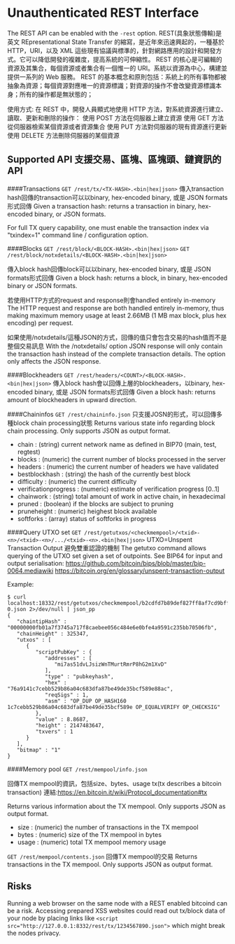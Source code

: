 Unauthenticated REST Interface
==============================

The REST API can be enabled with the `-rest` option.
REST(具象狀態傳輸)是英文 REpresentational State Transfer 的縮寫，是近年來迅速興起的，一種基於 HTTP，URI，以及 XML 這些現有協議與標準的，針對網路應用的設計和開發方式。它可以降低開發的複雜度，提高系統的可伸縮性。 
REST 的核心是可編輯的資源及其集合，每個資源或者集合有一個惟一的 URI。系統以資源為中心，構建並提供一系列的 Web 服務。
REST 的基本概念和原則包括：系統上的所有事物都被抽象為資源；每個資源對應唯一的資源標識；對資源的操作不會改變資源標識本身；所有的操作都是無狀態的；

使用方式:
在 REST 中，開發人員顯式地使用 HTTP 方法，對系統資源進行建立、讀取、更新和刪除的操作： 
使用 POST 方法在伺服器上建立資源 
使用 GET 方法從伺服器檢索某個資源或者資源集合 
使用 PUT 方法對伺服器的現有資源進行更新 
使用 DELETE 方法刪除伺服器的某個資源

Supported API 支援交易、區塊、區塊頭、鏈資訊的API
-------------

####Transactions
`GET /rest/tx/<TX-HASH>.<bin|hex|json>`
傳入transaction hash回傳的transaction可以以binary, hex-encoded binary, 或是 JSON formats形式回傳
Given a transaction hash: returns a transaction in binary, hex-encoded binary, or JSON formats.

For full TX query capability, one must enable the transaction index via "txindex=1" command line / configuration option.

####Blocks
`GET /rest/block/<BLOCK-HASH>.<bin|hex|json>`
`GET /rest/block/notxdetails/<BLOCK-HASH>.<bin|hex|json>`

傳入block hash回傳block可以以binary, hex-encoded binary, 或是 JSON formats形式回傳
Given a block hash: returns a block, in binary, hex-encoded binary or JSON formats.

若使用HTTP方式的request and response則會handled entirely in-memory
The HTTP request and response are both handled entirely in-memory, thus making maximum memory usage at least 2.66MB (1 MB max block, plus hex encoding) per request.

如果使用/notxdetails/這種JSON的方式，回傳的值只會包含交易的hash值而不是整個交易訊息
With the /notxdetails/ option JSON response will only contain the transaction hash instead of the complete transaction details. The option only affects the JSON response.

####Blockheaders
`GET /rest/headers/<COUNT>/<BLOCK-HASH>.<bin|hex|json>`
傳入block hash會以<COUNT>回傳上層的blockheaders，以binary, hex-encoded binary, 或是 JSON formats形式回傳
Given a block hash: returns <COUNT> amount of blockheaders in upward direction.

####Chaininfos
`GET /rest/chaininfo.json`
只支援JOSN的形式，可以回傳多種block chain processing狀態
Returns various state info regarding block chain processing.
Only supports JSON as output format.
* chain : (string) current network name as defined in BIP70 (main, test, regtest)
* blocks : (numeric) the current number of blocks processed in the server
* headers : (numeric) the current number of headers we have validated
* bestblockhash : (string) the hash of the currently best block
* difficulty : (numeric) the current difficulty
* verificationprogress : (numeric) estimate of verification progress [0..1]
* chainwork : (string) total amount of work in active chain, in hexadecimal
* pruned : (boolean) if the blocks are subject to pruning
* pruneheight : (numeric) heighest block available
* softforks : (array) status of softforks in progress

####Query UTXO set
`GET /rest/getutxos/<checkmempool>/<txid>-<n>/<txid>-<n>/.../<txid>-<n>.<bin|hex|json>`
UTXO=Unspent Transaction Output 避免雙重認證的機制
The getutxo command allows querying of the UTXO set given a set of outpoints.
See BIP64 for input and output serialisation:
https://github.com/bitcoin/bips/blob/master/bip-0064.mediawiki 
https://bitcoin.org/en/glossary/unspent-transaction-output

Example:
```
$ curl localhost:18332/rest/getutxos/checkmempool/b2cdfd7b89def827ff8af7cd9bff7627ff72e5e8b0f71210f92ea7a4000c5d75-0.json 2>/dev/null | json_pp
{
   "chaintipHash" : "00000000fb01a7f3745a717f8caebee056c484e6e0bfe4a9591c235bb70506fb",
   "chainHeight" : 325347,
   "utxos" : [
      {
         "scriptPubKey" : {
            "addresses" : [
               "mi7as51dvLJsizWnTMurtRmrP8hG2m1XvD"
            ],
            "type" : "pubkeyhash",
            "hex" : "76a9141c7cebb529b86a04c683dfa87be49de35bcf589e88ac",
            "reqSigs" : 1,
            "asm" : "OP_DUP OP_HASH160 1c7cebb529b86a04c683dfa87be49de35bcf589e OP_EQUALVERIFY OP_CHECKSIG"
         },
         "value" : 8.8687,
         "height" : 2147483647,
         "txvers" : 1
      }
   ],
   "bitmap" : "1"
}
```

####Memory pool
`GET /rest/mempool/info.json`

回傳TX mempool的資訊，包括size、bytes、usage
tx(tx describes a bitcoin transaction)
連結:https://en.bitcoin.it/wiki/Protocol_documentation#tx

Returns various information about the TX mempool.
Only supports JSON as output format.
* size : (numeric) the number of transactions in the TX mempool
* bytes : (numeric) size of the TX mempool in bytes
* usage : (numeric) total TX mempool memory usage

`GET /rest/mempool/contents.json`
回傳TX mempool的交易
Returns transactions in the TX mempool.
Only supports JSON as output format.

Risks
-------------
Running a web browser on the same node with a REST enabled bitcoind can be a risk. Accessing prepared XSS websites could read out tx/block data of your node by placing links like `<script src="http://127.0.0.1:8332/rest/tx/1234567890.json">` which might break the nodes privacy.
